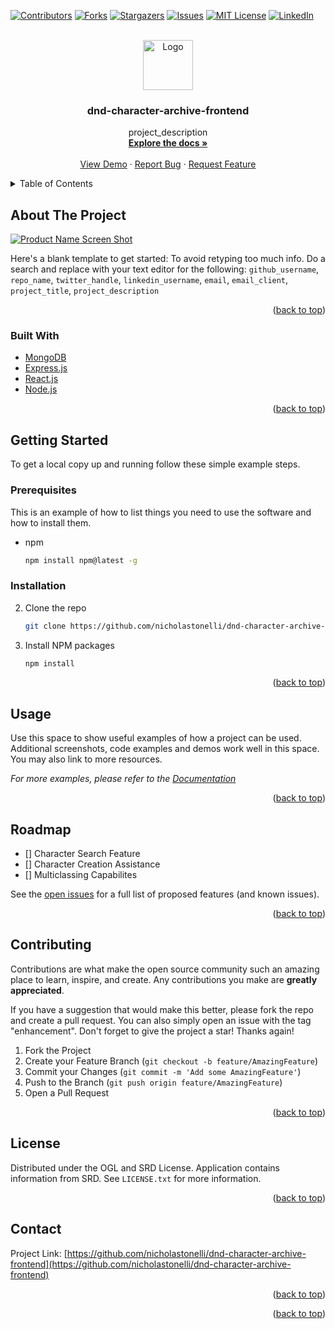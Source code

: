 <div id="top"></div>
<!--
*** Thanks for checking out the Best-README-Template. If you have a suggestion
*** that would make this better, please fork the repo and create a pull request
*** or simply open an issue with the tag "enhancement".
*** Don't forget to give the project a star!
*** Thanks again! Now go create something AMAZING! :D
-->



<!-- PROJECT SHIELDS -->
<!--
*** I'm using markdown "reference style" links for readability.
*** Reference links are enclosed in brackets [ ] instead of parentheses ( ).
*** See the bottom of this document for the declaration of the reference variables
*** for contributors-url, forks-url, etc. This is an optional, concise syntax you may use.
*** https://www.markdownguide.org/basic-syntax/#reference-style-links
-->
[![Contributors][contributors-shield]][contributors-url]
[![Forks][forks-shield]][forks-url]
[![Stargazers][stars-shield]][stars-url]
[![Issues][issues-shield]][issues-url]
[![MIT License][license-shield]][license-url]
[![LinkedIn][linkedin-shield]][linkedin-url]



<!-- PROJECT LOGO -->
<br />
<div align="center">
  <a href="https://github.com/nicholastonelli/dnd-character-archive-frontend">
    <img src="images/logo.png" alt="Logo" width="80" height="80">
  </a>

<h3 align="center">dnd-character-archive-frontend</h3>

  <p align="center">
    project_description
    <br />
    <a href="https://github.com/nicholastonelli/dnd-character-archive-frontend"><strong>Explore the docs »</strong></a>
    <br />
    <br />
    <a href="https://github.com/nicholastonelli/dnd-character-archive-frontend">View Demo</a>
    ·
    <a href="https://github.com/nicholastonelli/dnd-character-archive-frontend/issues">Report Bug</a>
    ·
    <a href="https://github.com/nicholastonelli/dnd-character-archive-frontend/issues">Request Feature</a>
  </p>
</div>



<!-- TABLE OF CONTENTS -->
<details>
  <summary>Table of Contents</summary>
  <ol>
    <li>
      <a href="#about-the-project">About The Project</a>
      <ul>
        <li><a href="#built-with">Built With</a></li>
      </ul>
    </li>
    <li>
      <a href="#getting-started">Getting Started</a>
      <ul>
        <li><a href="#prerequisites">Prerequisites</a></li>
        <li><a href="#installation">Installation</a></li>
      </ul>
    </li>
    <li><a href="#usage">Usage</a></li>
    <li><a href="#roadmap">Roadmap</a></li>
    <li><a href="#contributing">Contributing</a></li>
    <li><a href="#license">License</a></li>
    <li><a href="#contact">Contact</a></li>
    <li><a href="#acknowledgments">Acknowledgments</a></li>
  </ol>
</details>



<!-- ABOUT THE PROJECT -->
## About The Project

[![Product Name Screen Shot][product-screenshot]](https://example.com)

Here's a blank template to get started: To avoid retyping too much info. Do a search and replace with your text editor for the following: `github_username`, `repo_name`, `twitter_handle`, `linkedin_username`, `email`, `email_client`, `project_title`, `project_description`

<p align="right">(<a href="#top">back to top</a>)</p>



### Built With

* [MongoDB](https://www.mongodb.com/)
* [Express.js](https://expressjs.com/)
* [React.js](https://reactjs.org/)
* [Node.js](https://nodejs.org/)


<p align="right">(<a href="#top">back to top</a>)</p>



<!-- GETTING STARTED -->
## Getting Started


To get a local copy up and running follow these simple example steps.

### Prerequisites

This is an example of how to list things you need to use the software and how to install them.
* npm
  ```sh
  npm install npm@latest -g
  ```

### Installation


2. Clone the repo
   ```sh
   git clone https://github.com/nicholastonelli/dnd-character-archive-frontend.git
   ```
3. Install NPM packages
   ```sh
   npm install
   ```

<p align="right">(<a href="#top">back to top</a>)</p>



<!-- USAGE EXAMPLES -->
## Usage

Use this space to show useful examples of how a project can be used. Additional screenshots, code examples and demos work well in this space. You may also link to more resources.

_For more examples, please refer to the [Documentation](https://example.com)_

<p align="right">(<a href="#top">back to top</a>)</p>



<!-- ROADMAP -->
## Roadmap

- [] Character Search Feature
- [] Character Creation Assistance
- [] Multiclassing Capabilites


See the [open issues](https://github.com/nicholastonelli/dnd-character-archive-frontend/issues) for a full list of proposed features (and known issues).

<p align="right">(<a href="#top">back to top</a>)</p>



<!-- CONTRIBUTING -->
## Contributing

Contributions are what make the open source community such an amazing place to learn, inspire, and create. Any contributions you make are **greatly appreciated**.

If you have a suggestion that would make this better, please fork the repo and create a pull request. You can also simply open an issue with the tag "enhancement".
Don't forget to give the project a star! Thanks again!

1. Fork the Project
2. Create your Feature Branch (`git checkout -b feature/AmazingFeature`)
3. Commit your Changes (`git commit -m 'Add some AmazingFeature'`)
4. Push to the Branch (`git push origin feature/AmazingFeature`)
5. Open a Pull Request

<p align="right">(<a href="#top">back to top</a>)</p>



<!-- LICENSE -->
## License

Distributed under the OGL and SRD License. Application contains information from SRD. See `LICENSE.txt` for more information.

<p align="right">(<a href="#top">back to top</a>)</p>



<!-- CONTACT -->
## Contact



Project Link: [https://github.com/nicholastonelli/dnd-character-archive-frontend](https://github.com/nicholastonelli/dnd-character-archive-frontend)

<p align="right">(<a href="#top">back to top</a>)</p>



<p align="right">(<a href="#top">back to top</a>)</p>



<!-- MARKDOWN LINKS & IMAGES -->
<!-- https://www.markdownguide.org/basic-syntax/#reference-style-links -->
[contributors-shield]: https://img.shields.io/github/contributors/nicholastonelli/dnd-character-archive-frontend.svg?style=for-the-badge
[contributors-url]: https://github.com/nicholastonelli/dnd-character-archive-frontend/graphs/contributors
[forks-shield]: https://img.shields.io/github/forks/nicholastonelli/dnd-character-archive-frontend.svg?style=for-the-badge
[forks-url]: https://github.com/nicholastonelli/dnd-character-archive-frontend/network/members
[stars-shield]: https://img.shields.io/github/stars/nicholastonelli/dnd-character-archive-frontend.svg?style=for-the-badge
[stars-url]: https://github.com/nicholastonelli/dnd-character-archive-frontend/stargazers
[issues-shield]: https://img.shields.io/github/issues/nicholastonelli/dnd-character-archive-frontend.svg?style=for-the-badge
[issues-url]: https://github.com/nicholastonelli/dnd-character-archive-frontend/issues
[license-shield]: https://img.shields.io/github/license/nicholastonelli/dnd-character-archive-frontend.svg?style=for-the-badge
[license-url]: https://github.com/nicholastonelli/dnd-character-archive-frontend/blob/master/LICENSE.txt
[linkedin-shield]: https://img.shields.io/badge/-LinkedIn-black.svg?style=for-the-badge&logo=linkedin&colorB=555
[linkedin-url]: https://linkedin.com/in/nicholas-tonelli
[product-screenshot]: images/screenshot.png
